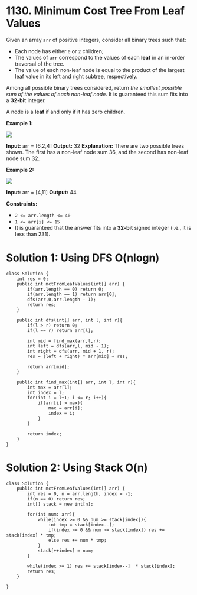 # 1130. Minimum Cost Tree From Leaf Values
Given an array  `arr`  of positive integers, consider all binary trees such that:

-   Each node has either  `0`  or  `2`  children;
-   The values of  `arr`  correspond to the values of each  **leaf**  in an in-order traversal of the tree.
-   The value of each non-leaf node is equal to the product of the largest leaf value in its left and right subtree, respectively.

Among all possible binary trees considered, return  _the smallest possible sum of the values of each non-leaf node_. It is guaranteed this sum fits into a  **32-bit**  integer.

A node is a  **leaf**  if and only if it has zero children.

**Example 1:**

![](https://assets.leetcode.com/uploads/2021/08/10/tree1.jpg)

**Input:** arr = [6,2,4]
**Output:** 32
**Explanation:** There are two possible trees shown.
The first has a non-leaf node sum 36, and the second has non-leaf node sum 32.

**Example 2:**

![](https://assets.leetcode.com/uploads/2021/08/10/tree2.jpg)

**Input:** arr = [4,11]
**Output:** 44

**Constraints:**

-   `2 <= arr.length <= 40`
-   `1 <= arr[i] <= 15`
-   It is guaranteed that the answer fits into a  **32-bit**  signed integer (i.e., it is less than 231).


# Solution 1: Using DFS O(nlogn)
```
class Solution {
    int res = 0;
    public int mctFromLeafValues(int[] arr) {
        if(arr.length == 0) return 0;
        if(arr.length == 1) return arr[0];
        dfs(arr,0,arr.length - 1);
        return res;
    }
    
    public int dfs(int[] arr, int l, int r){
        if(l > r) return 0;
        if(l == r) return arr[l];
        
        int mid = find_max(arr,l,r);
        int left = dfs(arr,l, mid - 1);
        int right = dfs(arr, mid + 1, r);
        res = (left + right) * arr[mid] + res;
        
        return arr[mid];
    }
    
    public int find_max(int[] arr, int l, int r){
        int max = arr[l];
        int index = l;
        for(int i = l+1; i <= r; i++){
            if(arr[i] > max){
                max = arr[i];
                index = i;
            }
        }
        
        return index;
    }
}
```

# Solution 2: Using Stack O(n)
```
class Solution {
    public int mctFromLeafValues(int[] arr) {
        int res = 0, n = arr.length, index = -1;
        if(n == 0) return res;
        int[] stack = new int[n];
        
        for(int num: arr){
            while(index >= 0 && num >= stack[index]){
                int tmp = stack[index--];
                if(index >= 0 && num >= stack[index]) res += stack[index] * tmp;
                else res += num * tmp;
            }
            stack[++index] = num;
        }
        
        while(index >= 1) res += stack[index--]  * stack[index];   
        return res;
    }
    
}
```